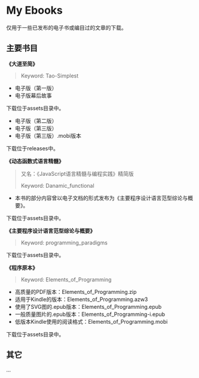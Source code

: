# My Ebooks

仅用于一些已发布的电子书或编目过的文章的下载。



## 主要书目

**《大道至简》**

> Keyword: Tao-Simplest

* 电子版（第一版）
* 电子版幕后故事

下载位于assets目录中。

* 电子版（第二版）
* 电子版（第三版）
* 电子版（第三版）.mobi版本

下载位于releases中。




**《动态函数式语言精髓》**

> 又名：《JavaScript语言精髓与编程实践》精简版
>
> Keyword: Danamic\_functional

* 本书的部分内容曾以电子文档的形式发布为《主要程序设计语言范型综论与概要》。

下载位于assets目录中。



**《主要程序设计语言范型综论与概要》**

> Keyword: programming\_paradigms

下载位于assets目录中。



**《程序原本》**

> Keyword: Elements\_of\_Programming

* 高质量的PDF版本：Elements\_of\_Programming.zip
* 适用于Kindle的版本：Elements\_of\_Programming.azw3
* 使用了SVG图的.epub版本：Elements\_of\_Programming.epub
* 一般质量图片的.epub版本：Elements\_of\_Programming-i.epub
* 低版本Kindle使用的阅读格式：Elements\_of\_Programming.mobi

下载位于assets目录中。



## 其它

...
